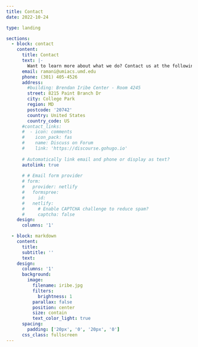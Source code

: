 ```yaml
---
title: Contact
date: 2022-10-24

type: landing

sections:
  - block: contact
    content:
      title: Contact
      text: |-
        Want to learn more about what we do? Contact us at the following addresses!
      email: ramani@umiacs.umd.edu
      phone: (301) 405-4526
      address:
        #building: Brendan Iribe Center - Room 4245
        street: 8215 Paint Branch Dr
        city: College Park
        region: MD
        postcode: '20742'
        country: United States
        country_code: US
      #contact_links:
      #  - icon: comments
      #    icon_pack: fas
      #    name: Discuss on Forum
      #    link: 'https://discourse.gohugo.io'
    
      # Automatically link email and phone or display as text?
      autolink: true
    
      # # Email form provider
      # form:
      #   provider: netlify
      #   formspree:
      #     id:
      #   netlify:
      #     # Enable CAPTCHA challenge to reduce spam?
      #     captcha: false
    design:
      columns: '1'

  - block: markdown
    content:
      title:
      subtitle: ''
      text:
    design:
      columns: '1'
      background:
        image: 
          filename: iribe.jpg
          filters:
            brightness: 1
          parallax: false
          position: center
          size: contain
          text_color_light: true
      spacing:
        padding: ['20px', '0', '20px', '0']
      css_class: fullscreen
---
```

